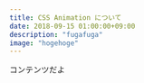 ```yaml
---
title: CSS Animation について
date: 2018-09-15 01:00:00+09:00
description: "fugafuga"
image: "hogehoge"
---
```


コンテンツだよ